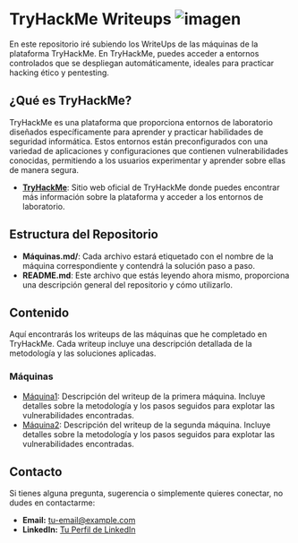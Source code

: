 # TryHackMe Writeups ![imagen](https://github.com/user-attachments/assets/6c6161c9-257a-4181-aee5-11f9239913a0)


En este repositorio iré subiendo los WriteUps de las máquinas de la plataforma TryHackMe. En TryHackMe, puedes acceder a entornos controlados que se despliegan automáticamente, ideales para practicar hacking ético y pentesting.

## ¿Qué es TryHackMe?

TryHackMe es una plataforma que proporciona entornos de laboratorio diseñados específicamente para aprender y practicar habilidades de seguridad informática. Estos entornos están preconfigurados con una variedad de aplicaciones y configuraciones que contienen vulnerabilidades conocidas, permitiendo a los usuarios experimentar y aprender sobre ellas de manera segura.

- **[TryHackMe](https://tryhackme.com/)**: Sitio web oficial de TryHackMe donde puedes encontrar más información sobre la plataforma y acceder a los entornos de laboratorio.

## Estructura del Repositorio

- **Máquinas.md/**: Cada archivo estará etiquetado con el nombre de la máquina correspondiente y contendrá la solución paso a paso.
- **README.md**: Este archivo que estás leyendo ahora mismo, proporciona una descripción general del repositorio y cómo utilizarlo.

## Contenido

Aquí encontrarás los writeups de las máquinas que he completado en TryHackMe. Cada writeup incluye una descripción detallada de la metodología y las soluciones aplicadas.

### Máquinas

- [Máquina1](Máquina1.md): Descripción del writeup de la primera máquina. Incluye detalles sobre la metodología y los pasos seguidos para explotar las vulnerabilidades encontradas.
- [Máquina2](Máquina2.md): Descripción del writeup de la segunda máquina. Incluye detalles sobre la metodología y los pasos seguidos para explotar las vulnerabilidades encontradas.

## Contacto

Si tienes alguna pregunta, sugerencia o simplemente quieres conectar, no dudes en contactarme:

- **Email:** [tu-email@example.com](mailto:tu-email@example.com)
- **LinkedIn:** [Tu Perfil de LinkedIn](https://www.linkedin.com/in/tu-perfil)

